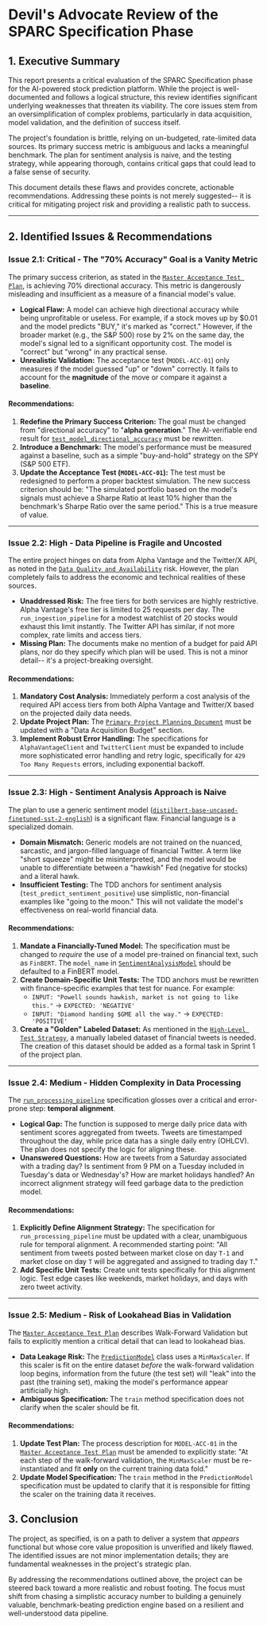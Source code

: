 # Devil's Advocate Review of the SPARC Specification Phase

## 1. Executive Summary

This report presents a critical evaluation of the SPARC Specification phase for the AI-powered stock prediction platform. While the project is well-documented and follows a logical structure, this review identifies significant underlying weaknesses that threaten its viability. The core issues stem from an oversimplification of complex problems, particularly in data acquisition, model validation, and the definition of success itself.

The project's foundation is brittle, relying on un-budgeted, rate-limited data sources. Its primary success metric is ambiguous and lacks a meaningful benchmark. The plan for sentiment analysis is naive, and the testing strategy, while appearing thorough, contains critical gaps that could lead to a false sense of security.

This document details these flaws and provides concrete, actionable recommendations. Addressing these points is not merely suggested-- it is critical for mitigating project risk and providing a realistic path to success.

---

## 2. Identified Issues & Recommendations

### Issue 2.1: Critical - The "70% Accuracy" Goal is a Vanity Metric

The primary success criterion, as stated in the [`Master Acceptance Test Plan`](docs/test-plans/master_acceptance_test_plan.md:36), is achieving 70% directional accuracy. This metric is dangerously misleading and insufficient as a measure of a financial model's value.

*   **Logical Flaw:** A model can achieve high directional accuracy while being unprofitable or useless. For example, if a stock moves up by $0.01 and the model predicts "BUY," it's marked as "correct." However, if the broader market (e.g., the S&P 500) rose by 2% on the same day, the model's signal led to a significant opportunity cost. The model is "correct" but "wrong" in any practical sense.
*   **Unrealistic Validation:** The acceptance test (`MODEL-ACC-01`) only measures if the model guessed "up" or "down" correctly. It fails to account for the **magnitude** of the move or compare it against a **baseline**.

#### Recommendations:

1.  **Redefine the Primary Success Criterion:** The goal must be changed from "directional accuracy" to "**alpha generation**." The AI-verifiable end result for [`test_model_directional_accuracy`](tests/acceptance/test_model_accuracy.py:35) must be rewritten.
2.  **Introduce a Benchmark:** The model's performance must be measured against a baseline, such as a simple "buy-and-hold" strategy on the SPY (S&P 500 ETF).
3.  **Update the Acceptance Test (`MODEL-ACC-01`):** The test must be redesigned to perform a proper backtest simulation. The new success criterion should be: "The simulated portfolio based on the model's signals must achieve a Sharpe Ratio at least 10% higher than the benchmark's Sharpe Ratio over the same period." This is a true measure of value.

---

### Issue 2.2: High - Data Pipeline is Fragile and Uncosted

The entire project hinges on data from Alpha Vantage and the Twitter/X API, as noted in the [`Data Quality and Availability`](docs/specifications/constraints_and_anti_goals.md:25) risk. However, the plan completely fails to address the economic and technical realities of these sources.

*   **Unaddressed Risk:** The free tiers for both services are highly restrictive. Alpha Vantage's free tier is limited to 25 requests per day. The `run_ingestion_pipeline` for a modest watchlist of 20 stocks would exhaust this limit instantly. The Twitter API has similar, if not more complex, rate limits and access tiers.
*   **Missing Plan:** The documents make no mention of a budget for paid API plans, nor do they specify which plan will be used. This is not a minor detail-- it's a project-breaking oversight.

#### Recommendations:

1.  **Mandatory Cost Analysis:** Immediately perform a cost analysis of the required API access tiers from both Alpha Vantage and Twitter/X based on the projected daily data needs.
2.  **Update Project Plan:** The [`Primary Project Planning Document`](docs/primary_project_planning_document.md) must be updated with a "Data Acquisition Budget" section.
3.  **Implement Robust Error Handling:** The specifications for `AlphaVantageClient` and `TwitterClient` must be expanded to include more sophisticated error handling and retry logic, specifically for `429 Too Many Requests` errors, including exponential backoff.

---

### Issue 2.3: High - Sentiment Analysis Approach is Naive

The plan to use a generic sentiment model ([`distilbert-base-uncased-finetuned-sst-2-english`](docs/specifications/3_sentiment_analysis_model_spec.md:26)) is a significant flaw. Financial language is a specialized domain.

*   **Domain Mismatch:** Generic models are not trained on the nuanced, sarcastic, and jargon-filled language of financial Twitter. A term like "short squeeze" might be misinterpreted, and the model would be unable to differentiate between a "hawkish" Fed (negative for stocks) and a literal hawk.
*   **Insufficient Testing:** The TDD anchors for sentiment analysis (`test_predict_sentiment_positive`) use simplistic, non-financial examples like "going to the moon." This will not validate the model's effectiveness on real-world financial data.

#### Recommendations:

1.  **Mandate a Financially-Tuned Model:** The specification must be changed to *require* the use of a model pre-trained on financial text, such as `FinBERT`. The `model_name` in [`SentimentAnalysisModel`](docs/specifications/3_sentiment_analysis_model_spec.md:25) should be defaulted to a FinBERT model.
2.  **Create Domain-Specific Unit Tests:** The TDD anchors must be rewritten with finance-specific examples that test for nuance. For example:
    *   `INPUT: "Powell sounds hawkish, market is not going to like this."` -> `EXPECTED: 'NEGATIVE'`
    *   `INPUT: "Diamond handing $GME all the way."` -> `EXPECTED: 'POSITIVE'`
3.  **Create a "Golden" Labeled Dataset:** As mentioned in the [`High-Level Test Strategy`](docs/research/high_level_test_strategy.md:85), a manually labeled dataset of financial tweets is needed. The creation of this dataset should be added as a formal task in Sprint 1 of the project plan.

---

### Issue 2.4: Medium - Hidden Complexity in Data Processing

The [`run_processing_pipeline`](docs/specifications/2_data_processing_spec.md:116) specification glosses over a critical and error-prone step: **temporal alignment**.

*   **Logical Gap:** The function is supposed to merge daily price data with sentiment scores aggregated from tweets. Tweets are timestamped throughout the day, while price data has a single daily entry (OHLCV). The plan does not specify the logic for aligning these.
*   **Unanswered Questions:** How are tweets from a Saturday associated with a trading day? Is sentiment from 9 PM on a Tuesday included in Tuesday's data or Wednesday's? How are market holidays handled? An incorrect alignment strategy will feed garbage data to the prediction model.

#### Recommendations:

1.  **Explicitly Define Alignment Strategy:** The specification for `run_processing_pipeline` must be updated with a clear, unambiguous rule for temporal alignment. A recommended starting point: "All sentiment from tweets posted between market close on day `T-1` and market close on day `T` will be aggregated and assigned to trading day `T`."
2.  **Add Specific Unit Tests:** Create unit tests specifically for this alignment logic. Test edge cases like weekends, market holidays, and days with zero tweet activity.

---

### Issue 2.5: Medium - Risk of Lookahead Bias in Validation

The [`Master Acceptance Test Plan`](docs/test-plans/master_acceptance_test_plan.md:65) describes Walk-Forward Validation but fails to explicitly mention a critical detail that can lead to lookahead bias.

*   **Data Leakage Risk:** The [`PredictionModel`](docs/specifications/4_prediction_model_spec.md:15) class uses a `MinMaxScaler`. If this scaler is fit on the entire dataset *before* the walk-forward validation loop begins, information from the future (the test set) will "leak" into the past (the training set), making the model's performance appear artificially high.
*   **Ambiguous Specification:** The `train` method specification does not clarify when the scaler should be fit.

#### Recommendations:

1.  **Update Test Plan:** The process description for `MODEL-ACC-01` in the [`Master Acceptance Test Plan`](docs/test-plans/master_acceptance_test_plan.md) must be amended to explicitly state: "At each step of the walk-forward validation, the `MinMaxScaler` must be re-instantiated and fit **only** on the current training data fold."
2.  **Update Model Specification:** The `train` method in the `PredictionModel` specification must be updated to clarify that it is responsible for fitting the scaler on the training data it receives.

## 3. Conclusion

The project, as specified, is on a path to deliver a system that *appears* functional but whose core value proposition is unverified and likely flawed. The identified issues are not minor implementation details; they are fundamental weaknesses in the project's strategic plan.

By addressing the recommendations outlined above, the project can be steered back toward a more realistic and robust footing. The focus must shift from chasing a simplistic accuracy number to building a genuinely valuable, benchmark-beating prediction engine based on a resilient and well-understood data pipeline.